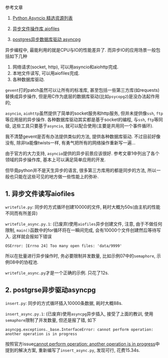 参考文章

1. [Python Asyncio 精选资源列表](https://github.com/chenjiandongx/awesome-asyncio-cn)

2. [异步文件操作库 aiofiles](https://github.com/Tinche/aiofiles)

3. [postgres异步数据库驱动 asyncpg](https://github.com/MagicStack/asyncpg)

异步编程中, 最能利用的就是CPU与IO的性能差异了. 而异步IO的应用场景一般包括如下几种

1. 网络请求(socket, http), 可以用asyncio和aiohttp完成.
2. 本地文件读写, 可以用aiofiles完成.
3. 各种数据库驱动.

`gevent`打的patch虽然可以让所有的标准库, 甚至包括一些第三方库(如requests)替换成异步操作, 但是用C作为底层的数据库驱动(比如`psycopg2`)是没办法起作用的;

`asyncio`, `aiohttp`虽然提供了简单的socket服务和http服务, 但并未提供像`ssh`, `ftp`等应用层的异步操作. 各种数据库驱动其实都是基于socket的编程, 与`ssh`, `ftp`等同级, 这些工具只要基于`asyncio`, 就可以配合使用(主要是共用同一个事件循环).

我不清楚gevent是否有办法提供类似的方法, 提供各种数据库驱动. 不过目前好像没有, 除非ta能像twists一样, 有勇气把所有的网络操作重新写一遍...

由于官方的大力支持, `asyncio`提供的异步前景应该很好. 参考文章1中列出了各个领域的异步操作库, 基本上可以满足简单应用的开发.

但毕竟python并不是天生异步的语言, 很多第三方库用的都是同步的方法, 所以一般也只能在这些可见的地方做一些性能上的弥补. 

## 1. 异步文件读写aiofiles

`writefile.py`: 同步的方式循环创建10000的文件, 耗时大概为50s(由主机的性能不同而有所差异)

`writefile_async.py.1`: (已废弃)使用`aiofiles`异步创建文件, 注意, 由于不做任何限制, `main()`函数中的for循环将在一瞬间完成, 会有10000个文件创建然后等待写入. 这样就会报如下错误

```
OSError: [Errno 24] Too many open files: 'data/9999'
```

所以在批量进行异步操作时, 务必要限制并发数量, 比如示例07中的`semaphore`, 示例08中的协程池.

`writefile_async.py`才是一个正确的示例. 只花了12s.

## 2. postgrse异步驱动asyncpg

`insert.py`: 同步的方式循环插入10000条数据, 耗时大概88s.

`insert_async.py.1`: (已废弃)使用`asyncpg`异步插入, 接受了上面的教训, 使用`semaphore`限制了并发数量, 但还是报了错, 如下

```
asyncpg.exceptions._base.InterfaceError: cannot perform operation: another operation is in progress
```

按照官方issue[cannot perform operation: another operation is in progress](https://github.com/MagicStack/asyncpg/issues/258)中提到的解决方案, 重新编写了`insert_async.py`, 发现可行, 花费15.34s.
